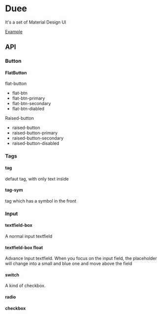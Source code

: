 # Duee

It's a set of Material Design UI

[Example](https://ianpeverell.github.io)

## API

### Button

#### FlatButton
flat-button

* flat-btn
* flat-btn-primary
* flat-btn-secondary
* flat-btn-diabled

Raised-button

* raised-button
* raised-button-primary
* raised-button-secondary
* raised-button-disabled

### Tags

#### tag

defaut tag, with only text inside

#### tag-sym

tag which has a symbol in the front

### Input

#### textfield-box

A normal input textfield

#### textfield-box float

Advance Input textfield. When you focus on the input field, the placeholder will change into a small and blue one and move above the field

#### switch

A kind of checkbox.

#### radio

#### checkbox



